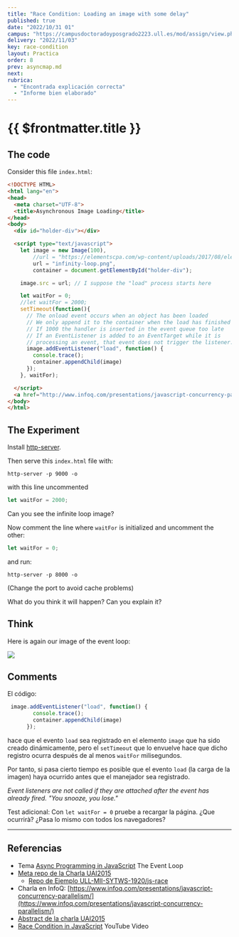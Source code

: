 ```yaml
---
title: "Race Condition: Loading an image with some delay"
published: true
date: "2022/10/31 01"
campus: "https://campusdoctoradoyposgrado2223.ull.es/mod/assign/view.php?id=781"
delivery: "2022/11/03"
key: race-condition
layout: Practica
order: 8
prev: asyncmap.md
next: 
rubrica:
  - "Encontrada explicación correcta"
  - "Informe bien elaborado"
---
```


# {{ $frontmatter.title }}


## The code

Consider this file `index.html`: 

```html
<!DOCTYPE HTML>
<html lang="en">
<head>
  <meta charset="UTF-8">
  <title>Asynchronous Image Loading</title>
</head>
<body>
  <div id="holder-div"></div>

  <script type="text/javascript">
    let image = new Image(100),
        //url = "https://elementscpa.com/wp-content/uploads/2017/08/elementscpa-business-infinity-loop-tal-e1504182065499.png", 
        url = "infinity-loop.png", 
        container = document.getElementById("holder-div");

    image.src = url; // I suppose the "load" process starts here

    let waitFor = 0;
    //let waitFor = 2000;
    setTimeout(function(){
      // The onload event occurs when an object has been loaded
      // We only append it to the container when the load has finished
      // If 1000 the handler is inserted in the event queue too late
      // If an EventListener is added to an EventTarget while it is 
      // processing an event, that event does not trigger the listener.
      image.addEventListener("load", function() {
        console.trace();
        container.appendChild(image)
      });
    }, waitFor);

  </script>
  <a href="http://www.infoq.com/presentations/javascript-concurrency-parallelism">Concurrency and Parallel Computing in JavaScript (Recorded at: StrangeLoop) by Stephan Herhut on Mar 05, 2014 </a>
</body>
</html>
```

## The Experiment

Install  [http-server](https://www.npmjs.com/package/http-server).

Then  serve this `index.html` file with:

```
http-server -p 9000 -o
```

with this line uncommented 

```js
let waitFor = 2000;
```

Can you see the infinite loop image?

Now  comment the line where `waitFor` is initialized and uncomment the other:

```js
let waitFor = 0;
```

and run:

```
http-server -p 8000 -o
```

(Change the port to avoid cache problems)

What do you think it will happen? Can you explain it?

## Think

Here is again our image of the event loop:

![](/images/event-loop.png)


## Comments

El código:

```js
 image.addEventListener("load", function() {
        console.trace();
        container.appendChild(image)
      });
```

hace que el evento `load` sea registrado en el elemento `image` que ha sido creado dinámicamente, pero el `setTimeout` que lo envuelve hace que dicho registro ocurra 
después de al menos `waitFor` milisegundos. 

Por tanto, si pasa cierto tiempo es posible que el evento `load` (la carga de la imagen)
haya ocurrido antes que el manejador sea registrado.

*Event listeners are not called if they are attached after the event has already fired. "You snooze, you lose."*

Test adicional: Con `let waitFor = 0` pruebe a recargar la página. ¿Que ocurrirà?
¿Pasa lo mismo con todos los navegadores?

<hr/>


## Referencias

* Tema [Async Programming in JavaScript](/temas/async/event-loop) The Event Loop
* [Meta repo de la Charla UAI2015](https://github.com/ULL-MII-SYTWS-1920/uai2015)
  * [Repo de Ejemplo ULL-MII-SYTWS-1920/js-race](https://github.com/ULL-MII-SYTWS-1920/js-race)
* Charla en InfoQ: [https://www.infoq.com/presentations/javascript-concurrency-parallelism/](https://www.infoq.com/presentations/javascript-concurrency-parallelism/)
* [Abstract de la charla UAI2015](uai2015)
* [Race Condition in JavaScript](https://youtu.be/wNwBzgDm0BI) YouTube Video
